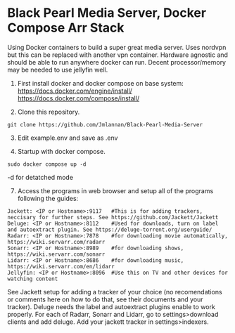 # Black Pearl Media Server, Docker Compose Arr Stack
Using Docker containers to build a super great media server.
Uses nordvpn but this can be replaced with another vpn container.
Hardware agnostic and should be able to run anywhere docker can run. Decent processor/memory may be needed to use jellyfin well.  
  
1. First install docker and docker compose on base system:  
  https://docs.docker.com/engine/install/  
  https://docs.docker.com/compose/install/  

2. Clone this repository.
  ```
  git clone https://github.com/Jmlannan/Black-Pearl-Media-Server
  ```

3. Edit example.env and save as .env

5. Startup with docker compose.
```
sudo docker compose up -d
```
  -d for detatched mode

7. Access the programs in web browser and setup all of the programs following the guides:
  ```
  Jackett: <IP or Hostname>:9117   #This is for adding trackers, neccisary for further steps. See https://github.com/Jackett/Jackett
  Deluge: <IP or Hostname>:8112    #Used for downloads, turn on label and autoextract plugin. See https://deluge-torrent.org/userguide/
  Radarr: <IP or Hostname>:7878    #for downloading movie automatically, https://wiki.servarr.com/radarr
  Sonarr: <IP or Hostname>:8989    #for downloading shows, https://wiki.servarr.com/sonarr
  Lidarr: <IP or Hostname>:8686    #for downloading music, https://wiki.servarr.com/en/lidarr
  Jellyfin: <IP or Hostname>:8096  #Use this on TV and other devices for watching content
  
  ```

  See Jackett setup for adding a tracker of your choice (no recomendations or comments here on how to do that, see their documents and your tracker).
  Deluge needs the label and autoextract plugins enable to work properly.
  For each of Radarr, Sonarr and Lidarr, go to settings>download clients and add deluge. Add your jackett tracker in settings>indexers. 
